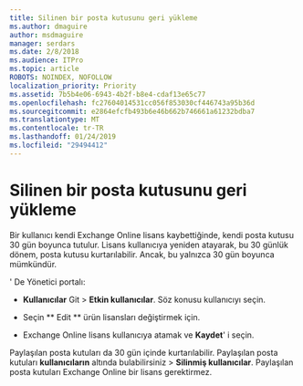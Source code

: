 ```yaml
---
title: Silinen bir posta kutusunu geri yükleme
ms.author: dmaguire
author: msdmaguire
manager: serdars
ms.date: 2/8/2018
ms.audience: ITPro
ms.topic: article
ROBOTS: NOINDEX, NOFOLLOW
localization_priority: Priority
ms.assetid: 7b5b4e06-6943-4b2f-b8e4-cdaf13e65c77
ms.openlocfilehash: fc27604014531cc056f853030cf446743a95b36d
ms.sourcegitcommit: e2864efcfb493b6e46b662b746661a61232bdba7
ms.translationtype: MT
ms.contentlocale: tr-TR
ms.lasthandoff: 01/24/2019
ms.locfileid: "29494412"
---
```

# <a name="restore-a-deleted-mailbox"></a>Silinen bir posta kutusunu geri yükleme

Bir kullanıcı kendi Exchange Online lisans kaybettiğinde, kendi posta kutusu 30 gün boyunca tutulur. Lisans kullanıcıya yeniden atayarak, bu 30 günlük dönem, posta kutusu kurtarılabilir. Ancak, bu yalnızca 30 gün boyunca mümkündür.
  
' De Yönetici portalı:
  
- **Kullanıcılar** Git \> **Etkin kullanıcılar**. Söz konusu kullanıcıyı seçin.
    
- Seçin ** Edit ** ürün lisansları değiştirmek için. 
    
- Exchange Online lisans kullanıcıya atamak ve **Kaydet**' i seçin.
    
Paylaşılan posta kutuları da 30 gün içinde kurtarılabilir. Paylaşılan posta kutuları **kullanıcıların** altında bulabilirsiniz \> **Silinmiş kullanıcılar**. Paylaşılan posta kutuları Exchange Online bir lisans gerektirmez.
  

